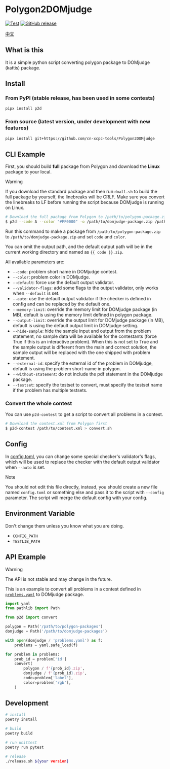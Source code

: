 # Polygon2DOMjudge

[![Test][gh-test-badge]][gh-test]
[![GitHub release][gh-release-badge]][gh-release]

[中文](README.cn.md)

## What is this

It is a simple python script converting polygon package to DOMjudge (kattis) package.

## Install

### From PyPI (stable release, has been used in some contests)

```bash
pipx install p2d
```

### From source (latest version, under development with new features)

```bash
pipx install git+https://github.com/cn-xcpc-tools/Polygon2DOMjudge
```

## CLI Example

First, you should build **full** package from Polygon and download the **Linux** package to your local.

> [!WARNING]
> If you download the standard package and then run `doall.sh` to build the full package by yourself, the linebreaks will be CRLF.
> Make sure you convert the linebreaks to LF before running the script because DOMjudge is running on Linux.

```bash
# Download the full package from Polygon to /path/to/polygon-package.zip
$ p2d --code A --color "#FF0000" -o /path/to/domjudge-package.zip /path/to/polygon-package.zip
```

Run this command to make a package from `/path/to/polygon-package.zip` to `/path/to/domjudge-package.zip` and set `code` and `color`.

You can omit the output path, and the default output path will be in the current working directory and named as `{{ code }}.zip`.

All available parameters are:

- `--code`: problem short name in DOMjudge contest.
- `--color`: problem color in DOMjudge.
- `--default`: force use the default output validator.
- `--validator-flags`: add some flags to the output validator, only works when `--default` is set.
- `--auto`: use the default output validator if the checker is defined in config and can be replaced by the default one.
- `--memory-limit`: override the memory limit for DOMjudge package (in MB), default is using the memory limit defined in polygon package.
- `--output-limit`: override the output limit for DOMjudge package (in MB), default is using the default output limit in DOMjudge setting.
- `--hide-sample`: hide the sample input and output from the problem statement, no sample data will be available for the contestants (force True if this is an interactive problem).
    When this is not set to True and the sample output is different from the main and correct solution, the sample output will be replaced with the one shipped with problem statement.
- `--external-id`: specify the external id of the problem in DOMjudge, default is using the problem short-name in polygon.
- `--without-statement`: do not include the pdf statement in the DOMjudge package.
- `--testset`: specify the testset to convert, must specify the testset name if the problem has multiple testsets.

### Convert the whole contest

You can use `p2d-contest` to get a script to convert all problems in a contest.

```bash
# Download the contest.xml from Polygon first
$ p2d-contest /path/to/contest.xml > convert.sh
```

## Config

In [config.toml](./p2d/asset/config.toml), you can change some special checker's validator's flags, which will be used to replace the checker with the default output validator when `--auto` is set.

> [!NOTE]
> You should not edit this file directly, instead, you should create a new file named `config.toml` or something else and pass it to the script with `--config` parameter. The script will merge the default config with your config.

## Environment Variable

Don't change them unless you know what you are doing.

- `CONFIG_PATH`
- `TESTLIB_PATH`

## API Example

> [!WARNING]
> The API is not stable and may change in the future.

This is an example to convert all problems in a contest defined in [`problems.yaml`](https://ccs-specs.icpc.io/draft/contest_package#problemsyaml) to DOMjudge package.

```python
import yaml
from pathlib import Path

from p2d import convert

polygon = Path('/path/to/polygon-packages')
domjudge = Path('/path/to/domjudge-packages')

with open(domjudge / 'problems.yaml') as f:
    problems = yaml.safe_load(f)

for problem in problems:
    prob_id = problem['id']
    convert(
        polygon / f'{prob_id}.zip',
        domjudge / f'{prob_id}.zip',
        code=problem['label'],
        color=problem['rgb'],
    )
```

## Development

```bash
# install
poetry install

# build
poetry build

# run unittest
poetry run pytest

# release
./release.sh ${your version}
```

[gh-test-badge]: https://github.com/cn-xcpc-tools/Polygon2DOMjudge/actions/workflows/test.yml/badge.svg
[gh-test]: https://github.com/cn-xcpc-tools/Polygon2DOMjudge/actions/workflows/test.yml
[gh-release-badge]: https://img.shields.io/github/release/cn-xcpc-tools/Polygon2DOMjudge.svg
[gh-release]: https://GitHub.com/cn-xcpc-tools/Polygon2DOMjudge/releases/
